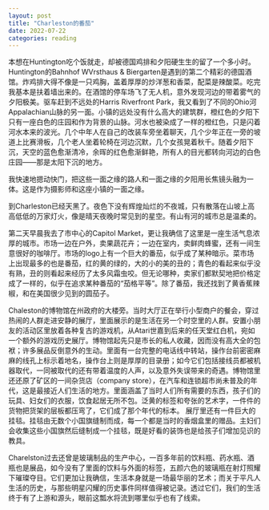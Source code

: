 ```yaml
---
layout: post
title: "Charleston的番茄"
date: 2022-07-22
categories: reading
---
```


本想在Huntington吃个饭就走，却被德国鸡排和夕阳硬生生的留了一个多小时。Huntington的Bahnhof WVrsthaus & Biergarten是遇到的第二个精彩的德国酒馆。炸鸡排大得不像是一只鸡胸，盖着厚厚的炒洋葱和香菜，配菜是辣酸菜。吃完我基本是扶着墙出来的。在酒馆的停车场飞了无人机，意外发现河边的带着雾气的夕阳极美。驱车赶到不远处的Harris Riverfront Park，我又看到了不同的Ohio河Appalachian山脉的另一面。小镇的远处没有什么高大的建筑群，橙红色的夕阳下只有一座白色的庄园和作为背景的山脉。河水也被染成了一样的橙红色，只是闪着河水本来的波光。几个中年人在自己的改装车旁坐着聊天，几个少年正在一旁的坡道上比赛滑板，几个老人坐着轮椅在河边沉默，几个女孩晃着秋千。随着夕阳下沉，天空的蓝色愈渐清冷，余晖的红色愈渐鲜艳，所有人的目光都转向河边的白色庄园——那是太阳下沉的地方。

我快速地摁动快门，把这些一面之缘的路人和一面之缘的夕阳用长焦镜头融为一体。这是作为摄影师和这座小镇的一面之缘。

到Charleston已经天黑了。夜色下没有辉煌灿烂的不夜城，只有散落在山坡上高高低低的万家灯火，像是晴天夜晚时常见到的星空。有山有河的城市总是温柔的。

第二天早晨我去了市中心的Capitol Market，更让我确信了这里是一座生活气息浓厚的城市。市场一边在户外，卖果蔬花卉；一边在室内，卖鲜肉蜂蜜，还有一间生意很好的咖啡厅。市场的logo上有一个巨大的番茄，似乎成了某种暗示。菜市场上出现最多的也是番茄，红的黄的绿的，大的小的美的丑的；青色的看起来似乎没有熟，丑的则看起来经历了太多风霜虫咬。但无论哪种，卖家们都默契地把价格定成了一样的，似乎在追求某种番茄的“茄格平等”。除了番茄，我还找到了黄香蕉辣椒，和在美国很少见到的圆茄子。

Chaleston的博物馆在州政府的大楼旁。当时大厅正在举行小型商户的餐会，穿过热闹的人群走进安静的展厅，里面展示的是生活在另一个时空里的人群。安置小朋友的活动区里放着各种复古的游戏机，从Atari世嘉到后来的任天堂红白机，宛如一个额外的游戏历史展厅。博物馆起先只是市长的私人收藏，因而没有高大全的包袱；许多展品反倒意外的生动。里面有一台完整的电话线中转站，操作台前密密麻麻的线孔上标示着地名，操作台上则是厚厚的目录册；如今它们包括接线员都被机器取代，一同被取代的还有带着温度的人声，以及意外失误带来的奇遇。博物馆里还还原了矿区的一间杂货店（company store），在汽车和连锁超市尚未普及的年代，这是最接近人们生活的地方。里面涵盖了当时人们所有需要的东西，孩子们的玩具、妇女们的衣服，饮食起居无所不包。泛黄的标签和夸张的艺术字，一件件的货物把货架的层板都压弯了，它们成了那个年代的标本。
展厅里还有一件巨大的挂毯。挂毯由无数个小国旗缝制而成，每一个都是当时的香烟盒里的赠品。主妇们会收集这些小国旗然后缝制成一个挂毯，既是好看的装饰也是给孩子们增加见识的教具。

Charelston过去还曾是玻璃制品的生产中心，一百多年前的饮料瓶、药水瓶、酒瓶也是展品，如今没有了里面的饮料与外面的标签，五颜六色的玻璃瓶在射灯照耀下璀璨夺目。它们更加让我确信，生活本身就是一场最华丽的艺术；而关于平凡人生活的历史，与那些明星闪耀的历史事件同样值得被记录。透过它们，我们的生活终于有了上游和源头，眼前这瓢水将流到哪里似乎也有了线索。

